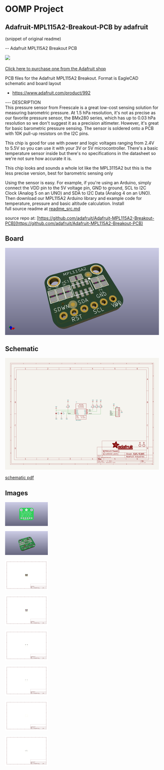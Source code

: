 # OOMP Project  
## Adafruit-MPL115A2-Breakout-PCB  by adafruit  
  
(snippet of original readme)  
  
-- Adafruit MPL115A2 Breakout PCB  
  
<a href="http://www.adafruit.com/products/992"><img src="assets/image.jpg?raw=true" width="500px"><br/>  
Click here to purchase one from the Adafruit shop  
</a>  
  
PCB files for the Adafruit MPL115A2 Breakout. Format is EagleCAD schematic and board layout  
* https://www.adafruit.com/product/992  
  
--- DESCRIPTION  
This pressure sensor from Freescale is a great low-cost sensing solution for measuring barometric pressure. At 1.5 hPa resolution, it's not as precise as our favorite pressure sensor, the BMx280 series, which has up to 0.03 hPa resolution so we don't suggest it as a precision altimeter. However, it's great for basic barometric pressure sensing. The sensor is soldered onto a PCB with 10K pull-up resistors on the I2C pins.  
  
This chip is good for use with power and logic voltages ranging from 2.4V to 5.5V so you can use it with your 3V or 5V microcontroller. There's a basic temperature sensor inside but there's no specifications in the datasheet so we're not sure how accurate it is.  
  
This chip looks and sounds a whole lot like the MPL3115A2 but this is the less precise version, best for barometric sensing only  
  
Using the sensor is easy. For example, if you're using an Arduino, simply connect the VDD pin to the 5V voltage pin, GND to ground, SCL to I2C Clock (Analog 5 on an UNO) and SDA to I2C Data (Analog 4 on an UNO). Then download our MPL115A2 Arduino library and example code for temperature, pressure and basic altitude calculation. Install  
  full source readme at [readme_src.md](readme_src.md)  
  
source repo at: [https://github.com/adafruit/Adafruit-MPL115A2-Breakout-PCB](https://github.com/adafruit/Adafruit-MPL115A2-Breakout-PCB)  
## Board  
  
[![working_3d.png](working_3d_600.png)](working_3d.png)  
## Schematic  
  
[![working_schematic.png](working_schematic_600.png)](working_schematic.png)  
  
[schematic pdf](working_schematic.pdf)  
## Images  
  
[![working_3D_bottom.png](working_3D_bottom_140.png)](working_3D_bottom.png)  
  
[![working_3D_top.png](working_3D_top_140.png)](working_3D_top.png)  
  
[![working_assembly_page_01.png](working_assembly_page_01_140.png)](working_assembly_page_01.png)  
  
[![working_assembly_page_02.png](working_assembly_page_02_140.png)](working_assembly_page_02.png)  
  
[![working_assembly_page_03.png](working_assembly_page_03_140.png)](working_assembly_page_03.png)  
  
[![working_assembly_page_04.png](working_assembly_page_04_140.png)](working_assembly_page_04.png)  
  
[![working_assembly_page_05.png](working_assembly_page_05_140.png)](working_assembly_page_05.png)  
  
[![working_assembly_page_06.png](working_assembly_page_06_140.png)](working_assembly_page_06.png)  
